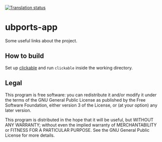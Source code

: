 <a href="https://ubpweblate.tnvcomp.com/engage/ubports/?utm_source=widget">
<img src="https://ubpweblate.tnvcomp.com/widgets/ubports/-/svg-badge.svg" alt="Translation status" />
</a>

# ubports-app

Some useful links about the project.

## How to build

Set up [clickable](https://github.com/bhdouglass/clickable) and run `clickable` inside the working directory.

## Legal

This program is free software: you can redistribute it and/or modify
it under the terms of the GNU General Public License as published by
the Free Software Foundation, either version 3 of the License, or
(at your option) any later version.

This program is distributed in the hope that it will be useful,
but WITHOUT ANY WARRANTY; without even the implied warranty of
MERCHANTABILITY or FITNESS FOR A PARTICULAR PURPOSE.  See the
GNU General Public License for more details.
